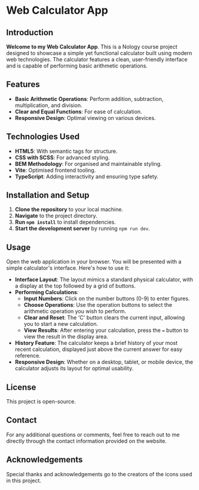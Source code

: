 # **Web Calculator App**

## **Introduction**
**Welcome to my Web Calculator App**. This is a Nology course project designed to showcase a simple yet functional calculator built using modern web technologies. The calculator features a clean, user-friendly interface and is capable of performing basic arithmetic operations.

## **Features**
- **Basic Arithmetic Operations**: Perform addition, subtraction, multiplication, and division.
- **Clear and Equal Functions**: For ease of calculation.
- **Responsive Design**: Optimal viewing on various devices.

## **Technologies Used**
- **HTML5**: With semantic tags for structure.
- **CSS with SCSS**: For advanced styling.
- **BEM Methodology**: For organised and maintainable styling.
- **Vite**: Optimised frontend tooling.
- **TypeScript**: Adding interactivity and ensuring type safety.


## **Installation and Setup**
1. **Clone the repository** to your local machine.
2. **Navigate** to the project directory.
3. **Run `npm install`** to install dependencies.
4. **Start the development server** by running `npm run dev`.

## **Usage**
Open the web application in your browser. You will be presented with a simple calculator's interface. Here's how to use it:

- **Interface Layout**: The layout mimics a standard physical calculator, with a display at the top followed by a grid of buttons.
- **Performing Calculations**:
  - **Input Numbers**: Click on the number buttons (0-9) to enter figures.
  - **Choose Operations**: Use the operation buttons to select the arithmetic operation you wish to perform.
  - **Clear and Reset**: The 'C' button clears the current input, allowing you to start a new calculation.
  - **View Results**: After entering your calculation, press the `=` button to view the result in the display area.
- **History Feature**: The calculator keeps a brief history of your most recent calculation, displayed just above the current answer for easy reference.
- **Responsive Design**: Whether on a desktop, tablet, or mobile device, the calculator adjusts its layout for optimal usability.

## **License**
This project is open-source.

## **Contact**
For any additional questions or comments, feel free to reach out to me directly through the contact information provided on the website.

## **Acknowledgements**
Special thanks and acknowledgements go to the creators of the icons used in this project.


